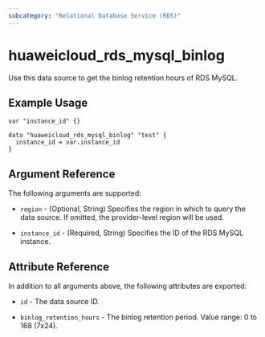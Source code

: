 ```yaml
---
subcategory: "Relational Database Service (RDS)"
---
```


# huaweicloud_rds_mysql_binlog

Use this data source to get the binlog retention hours of RDS MySQL.

## Example Usage

```hcl
var "instance_id" {}

data "huaweicloud_rds_mysql_binlog" "test" {
  instance_id = var.instance_id
}
```

## Argument Reference

The following arguments are supported:

* `region` - (Optional, String) Specifies the region in which to query the data source.
  If omitted, the provider-level region will be used.

* `instance_id` - (Required, String) Specifies the ID of the RDS MySQL instance.

## Attribute Reference

In addition to all arguments above, the following attributes are exported:

* `id` - The data source ID.

* `binlog_retention_hours` - The binlog retention period. Value range: 0 to 168 (7x24).
